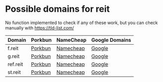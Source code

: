 # Possible domains for reit

No function implemented to check if any of these work, but you can check manually with https://tld-list.com/

| Domain | Porkbun | NameCheap | Google Domains |
|---|---|---|---|
| f.reit | [Porkbun](https://porkbun.com/checkout/search?prb=e814663da1&tlds=&idnLanguage=&search=search&q=f.reit) | [Namecheap](https://www.namecheap.com/domains/registration/results/?domain=f.reit) | [Google](https://domains.google.com/registrar/search?searchTerm=f.reit) |
| g.reit | [Porkbun](https://porkbun.com/checkout/search?prb=e814663da1&tlds=&idnLanguage=&search=search&q=g.reit) | [Namecheap](https://www.namecheap.com/domains/registration/results/?domain=g.reit) | [Google](https://domains.google.com/registrar/search?searchTerm=g.reit) |
| ref.reit | [Porkbun](https://porkbun.com/checkout/search?prb=e814663da1&tlds=&idnLanguage=&search=search&q=ref.reit) | [Namecheap](https://www.namecheap.com/domains/registration/results/?domain=ref.reit) | [Google](https://domains.google.com/registrar/search?searchTerm=ref.reit) |
| st.reit | [Porkbun](https://porkbun.com/checkout/search?prb=e814663da1&tlds=&idnLanguage=&search=search&q=st.reit) | [Namecheap](https://www.namecheap.com/domains/registration/results/?domain=st.reit) | [Google](https://domains.google.com/registrar/search?searchTerm=st.reit) |
